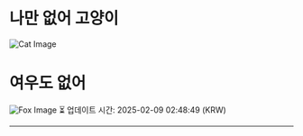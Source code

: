 
# 나만 없어 고양이

![Cat Image](https://cdn2.thecatapi.com/images/chg.jpg)

# 여우도 없어
![Fox Image](https://randomfox.ca/images/71.jpg)
⏳ 업데이트 시간: 2025-02-09 02:48:49 (KRW)

---
